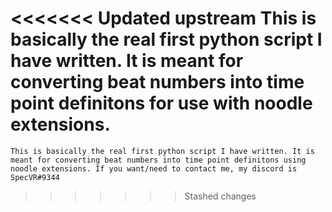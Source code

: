 <<<<<<< Updated upstream
This is basically the real first python script I have written. It is meant for converting beat numbers into time point definitons for use with noodle extensions.
=======
    This is basically the real first python script I have written. It is meant for converting beat numbers into time point definitons using noodle extensions. If you want/need to contact me, my discord is SpecVR#9344
>>>>>>> Stashed changes
